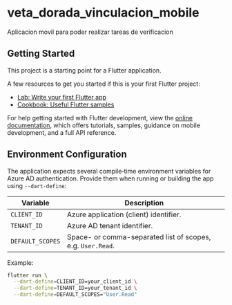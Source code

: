 # veta_dorada_vinculacion_mobile

Aplicacion movil para poder realizar tareas de verificacion

## Getting Started

This project is a starting point for a Flutter application.

A few resources to get you started if this is your first Flutter project:

- [Lab: Write your first Flutter app](https://docs.flutter.dev/get-started/codelab)
- [Cookbook: Useful Flutter samples](https://docs.flutter.dev/cookbook)

For help getting started with Flutter development, view the
[online documentation](https://docs.flutter.dev/), which offers tutorials,
samples, guidance on mobile development, and a full API reference.

## Environment Configuration

The application expects several compile‑time environment variables for Azure
AD authentication. Provide them when running or building the app using
`--dart-define`:

| Variable | Description |
|----------|-------------|
| `CLIENT_ID` | Azure application (client) identifier. |
| `TENANT_ID` | Azure AD tenant identifier. |
| `DEFAULT_SCOPES` | Space- or comma-separated list of scopes, e.g. `User.Read`. |

Example:

```bash
flutter run \
  --dart-define=CLIENT_ID=your_client_id \
  --dart-define=TENANT_ID=your_tenant_id \
  --dart-define=DEFAULT_SCOPES="User.Read"
```
